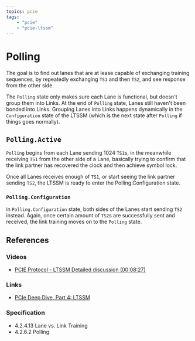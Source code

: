```yaml
---
topics: pcie
tags:
    - "pcie"
    - "pcie-ltssm"
---
```


# Polling

The goal is to find out lanes that are at lease capable of exchanging training sequences, by repeatedly exchanging `TS1` and then `TS2`, and see response from the other side.

The `Polling` state only makes sure each Lane is functional, but doesn't group them into Links. At the end of `Polling` state, Lanes still haven't been bonded into Links. Grouping Lanes into Links happens dynamically in the `Configuration` state of the LTSSM (which is the next state after `Polling` if things goes normally).

## `Polling.Active`

`Polling` begins from each Lane sending 1024 `TS1`s, in the meanwhile receiving `TS1` from the other side of a Lane, basically trying to confirm that the link partner has recovered the clock and then achieve symbol lock.

Once all Lanes receives enough of `TS1`, or start seeing the link partner sending `TS2`, the LTSSM is ready to enter the Polling.Configuration state.

### `Polling.Configuration`

in `Polling.Configuration` state, both sides of the Lanes start sending `TS2` instead. Again, once certain amount of `TS2`s are successfully sent and received, the link training moves on to the `Polling` state.

## References

### Videos

- [PCIE Protocol - LTSSM Detailed discussion (00:08:27)](https://youtu.be/XN85E0h_1SE?si=wMavYNstoirObp73&t=507)

### Links

- [PCIe Deep Dive, Part 4: LTSSM](https://scolton.blogspot.com/2024/01/pcie-deep-dive-part-4-ltssm.html)

### Specification

- 4.2.4.13 Lane vs. Link Training
- 4.2.6.2 Polling

